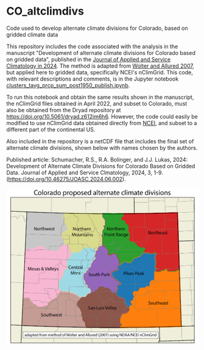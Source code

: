 # CO_altclimdivs
Code used to develop alternate climate divisions for Colorado, based on gridded climate data

This repository includes the code associated with the analysis in the manuscript "Development of alternate climate divisions for Colorado based on gridded data", published in the [Journal of Applied and Service Climatology in 2024](https://doi.org/10.46275/JOASC.2024.06.002). The method is adapted from [Wolter and Allured 2007](https://wwa.colorado.edu/sites/default/files/2021-09/IWCS_2007_Jun_feature.pdf), but applied here to gridded data, specifically NCEI's nClimGrid. This code, with relevant descriptions and comments, is in the Jupyter notebook [clusters_tavg_prcp_sum_post1950_publish.ipynb](clusters_tavg_prcp_sum_post1950_publish.ipynb).

To run this notebook and obtain the same results shown in the manuscript, the nClimGrid files obtained in April 2022, and subset to Colorado, must also be obtained from the Dryad repository at https://doi.org/10.5061/dryad.z612jm6h6. However, the code could easily be modified to use nClimGrid data obtained directly from [NCEI](https://www.ncei.noaa.gov/thredds/catalog/data-in-development/nclimgrid/catalog.html), and subset to a different part of the continental US. 

Also included in the repository is a netCDF file that includes the final set of alternate climate divisions, shown below with names chosen by the authors.

Published article: Schumacher, R.S., R.A. Bolinger, and J.J. Lukas, 2024: Development of Alternate Climate Divisions for Colorado Based on Gridded Data. Journal of Applied and Service Clmatology, 2024, 3, 1-9. (https://doi.org/10.46275/JOASC.2024.06.002).

![Map of alternate climate divisions for Colorado](clusters_tavg_prcp_11clusters_annot-01.png)
